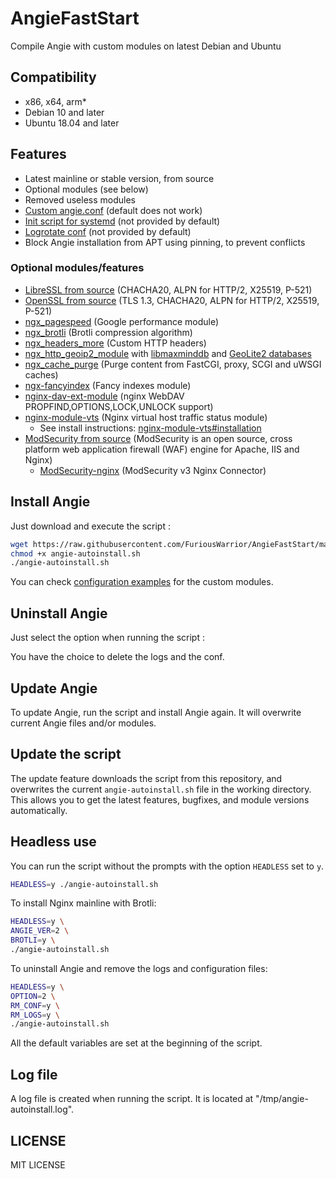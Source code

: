# AngieFastStart

Compile Angie with custom modules on latest Debian and Ubuntu  

## Compatibility

* x86, x64, arm*
* Debian 10 and later
* Ubuntu 18.04 and later

## Features

* Latest mainline or stable version, from source
* Optional modules (see below)
* Removed useless modules
* [Custom angie.conf](https://github.com/FuriousWarrior/AngieFastStart/blob/main/conf/angie.conf) (default does not work)
* [Init script for systemd](https://github.com/FuriousWarrior/AngieFastStart/blob/main/conf/angie.service) (not provided by default)
* [Logrotate conf](https://github.com/FuriousWarrior/AngieFastStart/blob/main/conf/angie-logrotate) (not provided by default)
* Block Angie installation from APT using pinning, to prevent conflicts

### Optional modules/features

* [LibreSSL from source](http://www.libressl.org/) (CHACHA20, ALPN for HTTP/2, X25519, P-521)
* [OpenSSL from source](https://www.openssl.org/) (TLS 1.3, CHACHA20, ALPN for HTTP/2, X25519, P-521)
* [ngx_pagespeed](https://github.com/pagespeed/ngx_pagespeed) (Google performance module)
* [ngx_brotli](https://github.com/eustas/ngx_brotli) (Brotli compression algorithm)
* [ngx_headers_more](https://github.com/openresty/headers-more-nginx-module) (Custom HTTP headers)
* [ngx_http_geoip2_module](https://github.com/leev/ngx_http_geoip2_module) with [libmaxminddb](https://github.com/maxmind/libmaxminddb) and [GeoLite2 databases](https://dev.maxmind.com/geoip/geoip2/geolite2/)
* [ngx_cache_purge](https://github.com/FRiCKLE/ngx_cache_purge) (Purge content from FastCGI, proxy, SCGI and uWSGI caches)
* [ngx-fancyindex](https://github.com/aperezdc/ngx-fancyindex) (Fancy indexes module)
* [nginx-dav-ext-module](https://github.com/arut/nginx-dav-ext-module) (nginx WebDAV PROPFIND,OPTIONS,LOCK,UNLOCK support)
* [nginx-module-vts](https://github.com/vozlt/nginx-module-vts) (Nginx virtual host traffic status module)
  * See install instructions: [nginx-module-vts#installation](https://github.com/vozlt/nginx-module-vts#installation)
* [ModSecurity from source](https://github.com/SpiderLabs/ModSecurity) (ModSecurity is an open source, cross platform web application firewall (WAF) engine for Apache, IIS and Nginx)
  * [ModSecurity-nginx](https://github.com/SpiderLabs/ModSecurity-nginx) (ModSecurity v3 Nginx Connector)

## Install Angie

Just download and execute the script :

```sh
wget https://raw.githubusercontent.com/FuriousWarrior/AngieFastStart/main/angie-autoinstall.sh
chmod +x angie-autoinstall.sh
./angie-autoinstall.sh
```

You can check [configuration examples](https://github.com/FuriousWarrior/AngieFastStart/tree/main/conf) for the custom modules.

## Uninstall Angie

Just select the option when running the script :

You have the choice to delete the logs and the conf.

## Update Angie

To update Angie, run the script and install Angie again. It will overwrite current Angie files and/or modules.

## Update the script

The update feature downloads the script from this repository, and overwrites the current `angie-autoinstall.sh` file in the working directory. This allows you to get the latest features, bugfixes, and module versions automatically.

## Headless use

You can run the script without the prompts with the option `HEADLESS` set to `y`.

```sh
HEADLESS=y ./angie-autoinstall.sh
```

To install Nginx mainline with Brotli:

```sh
HEADLESS=y \
ANGIE_VER=2 \
BROTLI=y \
./angie-autoinstall.sh
```

To uninstall Angie and remove the logs and configuration files:

```sh
HEADLESS=y \
OPTION=2 \
RM_CONF=y \
RM_LOGS=y \
./angie-autoinstall.sh
```

All the default variables are set at the beginning of the script.

## Log file

A log file is created when running the script. It is located at "/tmp/angie-autoinstall.log".

## LICENSE

MIT LICENSE
